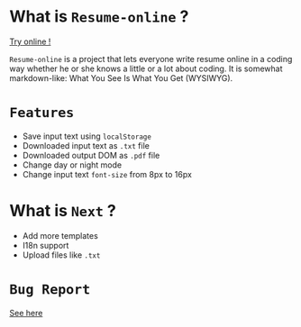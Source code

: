 # What is `Resume-online` ?

[Try online !](https://vue-resume.netlify.app/)

`Resume-online` is a project that lets everyone write resume online in a coding way whether he or she knows a little or a lot about coding. It is somewhat markdown-like: What You See Is What You Get (WYSIWYG).

# `Features`

* Save input text using `localStorage`
* Downloaded input text as `.txt` file
* Downloaded output DOM as `.pdf` file
* Change day or night mode
* Change input text `font-size` from 8px to 16px
# What is `Next` ?

* Add more templates
* I18n support
* Upload files like `.txt`

# `Bug Report`

[See here](https://github.com/321paranoiawhy/online-resume/issues)